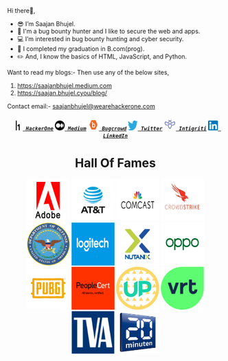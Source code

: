 Hi there👋,
- 😎 I’m Saajan Bhujel.
- 🤖 I'm a bug bounty hunter and I like to secure the web and apps.
- 💻 I’m interested in bug bounty hunting and cyber security.
- 🌱 I completed my graduation in B.com(prog).
- ✏️ And, I know the basics of HTML, JavaScript, and Python.

Want to read my blogs:- Then use any of the below sites,
1. https://saajanbhujel.medium.com
2. https://saajan.bhujel.cyou/blog/


Contact email:- saajanbhujel@wearehackerone.com

<h5 align="center">
  <code><a href="https://hackerone.com/saajanbhujel?type=user" title="HackerOne Profile"><img height="23" width="23" src="/logo/hackerone.png"> HackerOne</a></code>
  <code><a href="https://saajanbhujel.medium.com/" title="Medium Blog"><img height="23" width="23" src="/logo/medium.png"> Medium</a></code>
  <code><a href="https://bugcrowd.com/saajanbhujel11/" title="Bugcrowd Profile"><img height="26" width="26" src="/logo/bugcrowd.png"> Bugcrowd</a></code>
  <code><a href="https://twitter.com/saajanbhujel11/" title="Twitter Profile"><img height="23" width="23" src="/logo/twitter.png" target="_blank"> Twitter</a></code>
  <code><a href="https://app.intigriti.com/researcher/profile/saajanbhujel11" title="Intigriti Profile"><img height="28" width="28" src="/logo/intigriti.jpg" target="_blank"> Intigriti</a></code>
  <code><a href="https://www.linkedin.com/in/" title="LinkedIn Profile"><img height="23" width="23" src="/logo/linkedin.png"> LinkedIn</a></code>
</h5>
<h1 align="center">
  Hall Of Fames
</h1>
<!--<h3 align="center">
  <code>Secured more than 30+ programs</code>
</h3>-->
<section align="center">
  <a href="https://hackerone.com/adobe/thanks?type=team"><img height="100" width="100" src="/HOF/adobe.png"></a>
  <a href="https://hackerone.com/att/thanks?type=team"><img height="100" width="100" src="/HOF/att.jpg"></a>
  <a href="https://bugcrowd.com/comcastvdp/hall-of-fame"><img height="100" width="100" src="/HOF/comcast.png"></a>
  <a href="https://hackerone.com/nutanix/thanks?type=team"><img height="100" width="100" src="/HOF/crowdstrike2.jpg"></a>
  <a href="https://hackerone.com/deptofdefense/thanks?type=team"><img height="100" width="100" src="/HOF/dod.png"></a>
  <a href="https://hackerone.com/logitech?type=team"><img height="100" width="100" src="/HOF/logitech.png"></a>
  <a href="https://hackerone.com/nutanix/thanks?type=team"><img height="100" width="100" src="/HOF/nutanix.gif"></a>
  <a href="https://hackerone.com/oppo/thanks?type=team"><img height="100" width="100" src="/HOF/oppo.png"></a>
  <a href="https://hackerone.com/pubg/thanks?type=team"><img height="100" width="100" src="/HOF/pubg.png"></a>
  <a href="https://hackerone.com/peoplecert/thanks?type=team"><img height="100" width="100" src="/HOF/peoplecert.png"></a>
  <a href="https://hackerone.com/upchieve?type=team"><img height="100" width="100" src="/HOF/upchieve.jpg"></a>
  <a href="https://app.intigriti.com/researcher/programs/vrtnv/vrt/leaderboard?alltime=true&severity=1"><img height="100" width="100" src="/HOF/vrt.svg"></a>
  <a href="https://hackerone.com/tennessee-valley-authority/thanks?type=team"><img height="100" width="100" src="/HOF/TVA.png"></a>
  <a href="https://bugcrowd.com/twentyminuten/hall-of-fame"><img height="100" width="100" src="/HOF/20minuten.jpg"></a>
</section>
